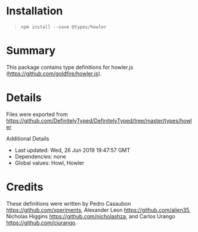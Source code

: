 # Installation
> `npm install --save @types/howler`

# Summary
This package contains type definitions for howler.js (https://github.com/goldfire/howler.js).

# Details
Files were exported from https://github.com/DefinitelyTyped/DefinitelyTyped/tree/master/types/howler

Additional Details
 * Last updated: Wed, 26 Jun 2019 19:47:57 GMT
 * Dependencies: none
 * Global values: Howl, Howler

# Credits
These definitions were written by Pedro Casaubon <https://github.com/xperiments>, Alexander Leon <https://github.com/alien35>, Nicholas Higgins <https://github.com/nicholashza>, and Carlos Urango <https://github.com/cjurango>.
